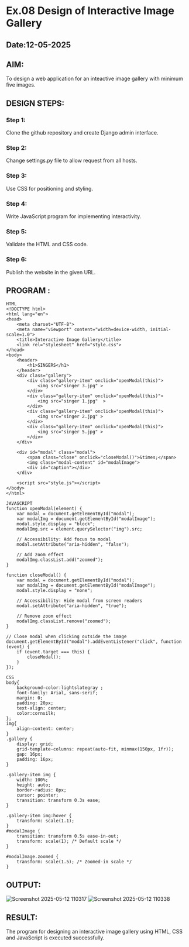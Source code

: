 # Ex.08 Design of Interactive Image Gallery
## Date:12-05-2025

## AIM:
To design a web application for an inteactive image gallery with minimum five images.

## DESIGN STEPS:

### Step 1:
Clone the github repository and create Django admin interface.

### Step 2:
Change settings.py file to allow request from all hosts.

### Step 3:
Use CSS for positioning and styling.

### Step 4:
Write JavaScript program for implementing interactivity.

### Step 5:
Validate the HTML and CSS code.

### Step 6:
Publish the website in the given URL.

## PROGRAM :
```
HTML
<!DOCTYPE html>
<html lang="en">
<head>
    <meta charset="UTF-8">
    <meta name="viewport" content="width=device-width, initial-scale=1.0">
    <title>Interactive Image Gallery</title>
    <link rel="stylesheet" href="style.css">
</head>
<body>
    <header>
        <h1>SINGERS</h1>
    </header>
    <div class="gallery">
        <div class="gallery-item" onclick="openModal(this)">
            <img src="singer 3.jpg" >
        </div>
        <div class="gallery-item" onclick="openModal(this)">
            <img src="singer 1.jpg"  >
        </div>
        <div class="gallery-item" onclick="openModal(this)">
            <img src="singer 2.jpg" >
        </div>
        <div class="gallery-item" onclick="openModal(this)">
            <img src="singer 5.jpg" >
        </div>
    </div>

    <div id="modal" class="modal">
        <span class="close" onclick="closeModal()">&times;</span>
        <img class="modal-content" id="modalImage">
        <div id="caption"></div>
    </div>

    <script src="style.js"></script>
</body>
</html>
```
```
JAVASCRIPT
function openModal(element) {
    var modal = document.getElementById("modal");
    var modalImg = document.getElementById("modalImage");
    modal.style.display = "block";
    modalImg.src = element.querySelector("img").src;

    // Accessibility: Add focus to modal
    modal.setAttribute("aria-hidden", "false");

    // Add zoom effect
    modalImg.classList.add("zoomed");
}

function closeModal() {
    var modal = document.getElementById("modal");
    var modalImg = document.getElementById("modalImage");
    modal.style.display = "none";

    // Accessibility: Hide modal from screen readers
    modal.setAttribute("aria-hidden", "true");

    // Remove zoom effect
    modalImg.classList.remove("zoomed");
}

// Close modal when clicking outside the image
document.getElementById("modal").addEventListener("click", function (event) {
    if (event.target === this) {
        closeModal();
    }
});
```
```
CSS
body{
    background-color:lightslategray ;  
    font-family: Arial, sans-serif;  
    margin: 0; 
    padding: 20px;  
    text-align: center;
    color:cornsilk;
};
img{
    align-content: center;
}
.gallery {
    display: grid;
    grid-template-columns: repeat(auto-fit, minmax(150px, 1fr));
    gap: 16px;
    padding: 16px;
}

.gallery-item img {
    width: 100%;
    height: auto;
    border-radius: 8px;
    cursor: pointer;
    transition: transform 0.3s ease;
}

.gallery-item img:hover {
    transform: scale(1.1);
}
#modalImage {
    transition: transform 0.5s ease-in-out;
    transform: scale(1); /* Default scale */
}

#modalImage.zoomed {
    transform: scale(1.5); /* Zoomed-in scale */
}
```

## OUTPUT:
![Screenshot 2025-05-12 110317](https://github.com/user-attachments/assets/e28a491d-584f-455f-92ac-6ab3d4c8b725)
![Screenshot 2025-05-12 110338](https://github.com/user-attachments/assets/a0153ac9-bea6-4b6c-8621-50857c6afa47)

## RESULT:
The program for designing an interactive image gallery using HTML, CSS and JavaScript is executed successfully.
